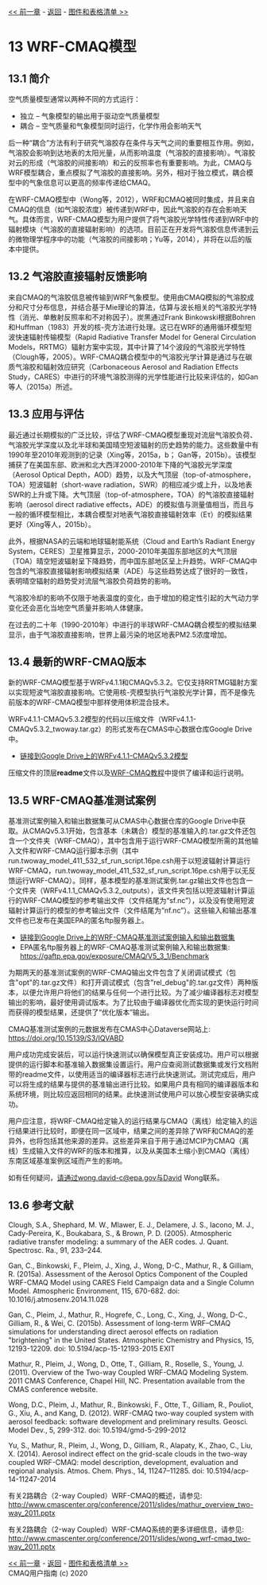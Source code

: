 <!-- BEGIN COMMENT -->

[<< 前一章](CMAQ_UG_ch12_sulfur_tracking.md) - [返回](README.md) - [图件和表格清单 >>](CMAQ_UG_tables_figures.md)

<!-- END COMMENT -->

# 13 WRF-CMAQ模型

## 13.1 简介
空气质量模型通常以两种不同的方式运行：
* 独立 – 气象模型的输出用于驱动空气质量模型
* 耦合 – 空气质量和气象模型同时运行，化学作用会影响天气

后一种“耦合”方法有利于研究气溶胶存在条件与天气之间的重要相互作用。例如，气溶胶会影响到达地表的太阳光量，从而影响温度（气溶胶的直接影响）。气溶胶对云的形成（气溶胶的间接影响）和云的反照率也有重要影响。为此，CMAQ与WRF模型耦合，重点模拟了气溶胶的直接影响。另外，相对于独立模式，耦合模型中的气象信息可以更高的频率传递给CMAQ。

在WRF-CMAQ模型中（Wong等，2012），WRF和CMAQ被同时集成，并且来自CMAQ的信息（如气溶胶浓度）被传递到WRF中，因此气溶胶的存在会影响天气。具体而言，WRF-CMAQ模型为用户提供了将气溶胶光学特性传递到WRF中的辐射模块（气溶胶的直接辐射影响）的选项。目前正在开发将气溶胶信息传递到云的微物理学程序中的功能（气溶胶的间接影响；Yu等，2014），并将在以后的版本中提供。

## 13.2 气溶胶直接辐射反馈影响
来自CMAQ的气溶胶信息被传输到WRF气象模型。使用由CMAQ模拟的气溶胶成分和尺寸分布信息，并结合基于Mie理论的算法，估算与波长相关的气溶胶光学特性（消光、单散射反照率和不对称因子）。炭黑通过Frank Binkowski根据Bohren和Huffman（1983）开发的核-壳方法进行处理。这已在WRF的通用循环模型短波快速辐射传输模型（Rapid Radiative Transfer Model for General Circulation Models，RRTMG）辐射方案中实现，其中计算了14个波段的气溶胶光学特性（Clough等，2005）。WRF-CMAQ耦合模型中的气溶胶光学计算是通过与在碳质气溶胶和辐射效应研究（Carbonaceous Aerosol and Radiation Effects Study，CARES）中进行的环境气溶胶测得的光学性能进行比较来评估的，如Gan等人（2015a）所述。

## 13.3 应用与评估
最近通过长期模拟的广泛比较，评估了WRF-CMAQ模型重现对流层气溶胶负荷、气溶胶光学深度以及北半球和美国晴空短波辐射的历史趋势的能力。这些数量中有1990年至2010年观测到的记录（Xing等，2015a，b； Gan等，2015b）。该模型捕获了在美国东部、欧洲和北大西洋2000-2010年下降的气溶胶光学深度（Aerosol Optical Depth，AOD）趋势，以及大气顶层（top-of-atmosphere，TOA）短波辐射（short-wave radiation，SWR）的相应减少或上升，以及地表SWR的上升或下降。大气顶层（top-of-atmosphere，TOA）的气溶胶直接辐射影响（aerosol direct radiative effects，ADE）的模拟值与测量值相当，而且与一般的循环模型相比，本耦合模型对地表气溶胶直接辐射效率（Eτ）的模拟结果更好（Xing等人，2015b）。

此外，根据NASA的云端和地球辐射能系统（Cloud and Earth’s Radiant Energy System，CERES）卫星推算显示，2000-2010年美国东部地区的大气顶层（TOA）晴空短波辐射呈下降趋势，而中国东部地区呈上升趋势。WRF-CMAQ中包含的气溶胶直接辐射影响模拟结果（ADE）与这些趋势达成了很好的一致性，表明晴空辐射的趋势受对流层气溶胶负荷趋势的影响。

气溶胶冷却的影响不仅限于地表温度的变化，由于增加的稳定性引起的大气动力学变化还会恶化当地空气质量并影响人体健康。

在过去的二十年（1990-2010年）中进行的半球WRF-CMAQ耦合模型的模拟结果显示，由于气溶胶直接影响，世界上最污染的地区地表PM2.5浓度增加。


## 13.4 最新的WRF-CMAQ版本

新的WRF-CMAQ模型基于WRFv4.1.1和CMAQv5.3.2。它仅支持RRTMG辐射方案以实现短波气溶胶直接影响。它使用核-壳模型执行气溶胶光学计算，而不是像先前版本的WRF-CMAQ模型中那样使用体积混合技术。

WRFv4.1.1-CMAQv5.3.2模型的代码以压缩文件（WRFv4.1.1-CMAQv5.3.2_twoway.tar.gz）的形式发布在CMAS中心数据仓库Google Drive中。
- [链接到Google Drive上的WRFv4.1.1-CMAQv5.3.2模型](https://drive.google.com/file/d/1oZecf-4aRu9q0ZptNsyI63QU4KUrTFFl/view?usp=sharing)

压缩文件的顶层**readme**文件以及[WRF-CMAQ教程](Tutorials/CMAQ_UG_tutorial_WRF-CMAQ_build_gcc.md)中提供了编译和运行说明。

## 13.5 WRF-CMAQ基准测试案例

基准测试案例输入和输出数据集可从CMAS中心数据仓库的Google Drive中获取。从CMAQv5.3.1开始，包含基本（未耦合）模型的基准输入的.tar.gz文件还包含一个文件夹（WRF-CMAQ），其中包含用于运行WRF-CMAQ模型所需的其他输入文件和WRF-CMAQ运行脚本示例（其中run.twoway_model_411_532_sf_run_script.16pe.csh用于以短波辐射计算运行WRF-CMAQ，run.twoway_model_411_532_sf_run_script.16pe.csh用于以无反馈运行WRF-CMAQ）。同样，基本模型的基准测试案例.tar.gz输出文件也包含一个文件夹（WRFv4.1.1_CMAQv5.3.2_outputs），该文件夹包括以短波辐射计算运行的WRF-CMAQ模型的参考输出文件（文件结尾为“sf.nc”），以及没有使用短波辐射计算运行的模型的参考输出文件（文件结尾为“nf.nc”）。这些输入和输出基准文件也已发布在美国EPA的匿名ftp服务器上。

- [链接到Google Drive上的WRF-CMAQ基准测试案例输入和输出数据集]( https://drive.google.com/drive/folders/1poigGFlABCfepaIjDw-6JOyznJ6xz1ck?usp=sharing )
- EPA匿名ftp服务器上的WRF-CMAQ基准测试案例输入和输出数据集: https://gaftp.epa.gov/exposure/CMAQ/V5_3_1/Benchmark

为期两天的基准测试案例的WRF-CMAQ输出文件包含了关闭调试模式（包含"opt"的.tar.gz文件）和打开调试模式（包含"rel_debug"的.tar.gz文件）两种版本，以便允许用户将他们的结果与任何一个进行比较。为了减少编译器标志对模型输出的影响，最好使用调试版本。为了比较由于编译器优化而实现的更快运行时间而获得的模型结果，还提供了“优化版本”输出。

CMAQ基准测试案例的元数据发布在CMAS中心Dataverse网站上: https://doi.org/10.15139/S3/IQVABD 

用户成功完成安装后，可以运行快速测试以确保模型真正安装成功。用户可以根据提供的运行脚本和基准输入数据集设置运行。用户应查阅测试数据集或发行文档附带的readme文件，以使用适当的编译器标志进行此快速测试。测试完成后，用户可以将生成的结果与提供的基准输出进行比较。如果用户具有相同的编译器版本和系统环境，则比较应返回相同的结果。此快速测试使用户可以放心模型安装确实成功。

用户应注意，将WRF-CMAQ给定输入的运行结果与CMAQ（离线）给定输入的运行结果进行比较时，即便在同一区域中，结果之间的差异除了WRF和CMAQ的差异外，也将包括其他来源的差异。这些差异来自于用于通过MCIP为CMAQ（离线）生成输入文件的WRF的版本和推算，以及从美国本土缩小到CMAQ（离线）东南区域基准案例区域而产生的影响。

如有任何疑问，请通过wong.david-c@epa.gov与David Wong联系。


## 13.6 参考文献

Clough, S.A., Shephard, M. W., Mlawer, E. J., Delamere, J. S., Iacono, M. J., Cady-Pereira, K., Boukabara, S., & Brown, P. D. (2005). Atmospheric radiative transfer modeling: a summary of the AER codes. J. Quant. Spectrosc. Ra., 91, 233–244.

Gan, C., Binkowski, F., Pleim, J., Xing, J., Wong, D-C., Mathur, R., & Gilliam, R. (2015a). Assessment of the Aerosol Optics Component of the Coupled WRF-CMAQ Model using CARES Field Campaign data and a Single Column Model. Atmospheric Environment, 115, 670-682. doi: 10.1016/j.atmosenv.2014.11.028 

Gan, C., Pleim, J., Mathur, R., Hogrefe, C., Long, C., Xing, J., Wong, D-C., Gilliam, R., & Wei, C. (2015b). Assessment of long-term WRF–CMAQ simulations for understanding direct aerosol effects on radiation "brightening" in the United States. Atmospheric Chemistry and Physics, 15, 12193-12209. doi: 10.5194/acp-15-12193-2015 EXIT

Mathur, R., Pleim, J., Wong, D., Otte, T., Gilliam, R., Roselle, S., Young, J. (2011). Overview of the Two-way Coupled WRF-CMAQ Modeling System. 2011 CMAS Conference, Chapel Hill, NC. Presentation available from the CMAS conference website. 

Wong, D.C., Pleim, J., Mathur, R., Binkowski, F., Otte, T., Gilliam, R., Pouliot, G., Xiu, A., and Kang, D. (2012). WRF-CMAQ two-way coupled system with aerosol feedback: software development and preliminary results. Geosci. Model Dev., 5, 299-312. doi: 10.5194/gmd-5-299-2012

Yu, S., Mathur, R., Pleim, J., Wong, D., Gilliam, R., Alapaty, K., Zhao, C., Liu, X. (2014). Aerosol indirect effect on the grid-scale clouds in the two-way coupled WRF-CMAQ: model description, development, evaluation and regional analysis.  Atmos. Chem. Phys., 14, 11247–11285. doi: 10.5194/acp-14-11247-2014

有关2路耦合（2-way Coupled）WRF-CMAQ的概述，请参见: http://www.cmascenter.org/conference/2011/slides/mathur_overview_two-way_2011.pptx

有关2路耦合（2-way Coupled）WRF-CMAQ系统的更多详细信息，请参见: http://www.cmascenter.org/conference/2011/slides/wong_wrf-cmaq_two-way_2011.pptx

<!-- BEGIN COMMENT -->

[<< 前一章](CMAQ_UG_ch12_sulfur_tracking.md) - [返回](README.md) - [图件和表格清单 >>](CMAQ_UG_tables_figures.md)<br>
CMAQ用户指南 (c) 2020<br>

<!-- END COMMENT -->
